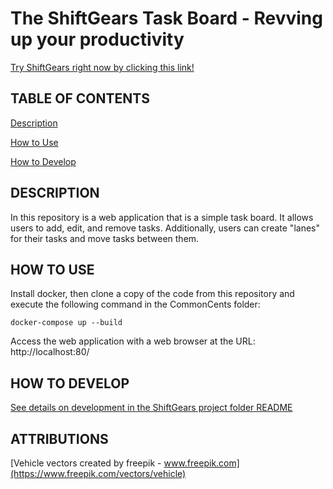 # The ShiftGears Task Board - Revving up your productivity

[Try ShiftGears right now by clicking this link!](https://nayr974.github.io/)

## TABLE OF CONTENTS
[Description](#description)

[How to Use](#how-to-use)

[How to Develop](#how-to-develop)

## DESCRIPTION
In this repository is a web application that is a simple task board. It allows users to add, edit, and remove tasks. Additionally, users can create "lanes" for their tasks and move tasks between them.

## HOW TO USE

Install docker, then clone a copy of the code from this repository and execute the following command in the CommonCents folder:

	docker-compose up --build

Access the web application with a web browser at the URL: http://localhost:80/

## HOW TO DEVELOP

[See details on development in the ShiftGears project folder README](shift-gears/README.md)

## ATTRIBUTIONS

[Vehicle vectors created by freepik - www.freepik.com](https://www.freepik.com/vectors/vehicle)